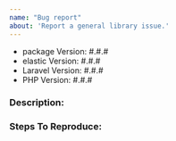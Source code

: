 ```yaml
---
name: "Bug report"
about: 'Report a general library issue.'
---
```


- package Version: #.#.#
- elastic Version: #.#.#
- Laravel Version: #.#.#
- PHP Version: #.#.#

### Description:


### Steps To Reproduce:
